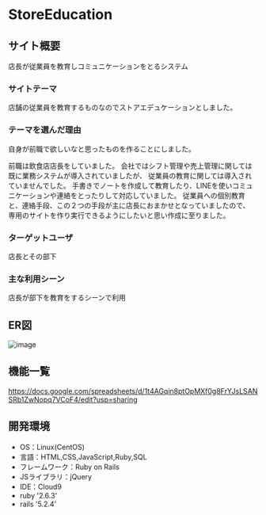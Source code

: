# StoreEducation

## サイト概要
店長が従業員を教育しコミュニケーションをとるシステム

### サイトテーマ
店舗の従業員を教育するものなのでストアエデュケーションとしました。

### テーマを選んだ理由
自身が前職で欲しいなと思ったものを作ることにしました。

前職は飲食店店長をしていました。
会社ではシフト管理や売上管理に関しては既に業務システムが導入されていましたが、
従業員の教育に関しては導入されていませんでした。
手書きでノートを作成して教育したり、LINEを使いコミュニケーションや連絡をとったりして対応していました。
従業員への個別教育と、連絡手段、この２つの手段が主に店長におまかせとなっていましたので、
専用のサイトを作り実行できるようにしたいと思い作成に至りました。

### ターゲットユーザ
店長とその部下

### 主な利用シーン
店長が部下を教育をするシーンで利用

## ER図
![image](https://user-images.githubusercontent.com/76615633/126500758-18291601-f6d0-403d-bd3d-7bff64230fdb.png)



## 機能一覧
https://docs.google.com/spreadsheets/d/1t4AGqin8ptOpMXf0g8FrYJsLSANSRb1ZwNopq7VCoF4/edit?usp=sharing





## 開発環境
- OS：Linux(CentOS)
- 言語：HTML,CSS,JavaScript,Ruby,SQL
- フレームワーク：Ruby on Rails
- JSライブラリ：jQuery
- IDE：Cloud9
- ruby '2.6.3'
- rails '5.2.4'

